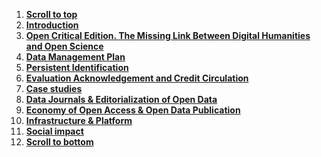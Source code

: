 <div id="nav-anchors" class="sticky-position sticky-anchors no-mobile" data-margin-top="0">
  <ol>
    <li><a href="#body" class="internal-link"><strong>Scroll to top</strong></a></li>
    <li><a href="#session-1" class="sticky-anchors-link"><strong>Introduction</strong></a></li>
    <li><a href="#session-2" class="sticky-anchors-link"><strong>Open Critical Edition. The Missing Link Between Digital Humanities and Open Science</strong></a></li>
    <li><a href="#session-3" class="sticky-anchors-link"><strong>Data Management Plan</strong></a></li>
    <li><a href="#session-4" class="sticky-anchors-link"><strong>Persistent Identification</strong></a></li>
    <li><a href="#session-5" class="sticky-anchors-link"><strong>Evaluation Acknowledgement and Credit Circulation</strong></a></li>
    <li><a href="#session-6" class="sticky-anchors-link"><strong>Case studies</strong></a></li>
    <li><a href="#session-7" class="sticky-anchors-link"><strong>Data Journals &amp; Editorialization of Open Data</strong></a></li>
    <li><a href="#session-8" class="sticky-anchors-link"><strong>Economy of Open Access &amp; Open Data Publication</strong></a></li>
    <li><a href="#session-9" class="sticky-anchors-link"><strong>Infrastructure &amp; Platform</strong></a></li>
    <li><a href="#session-10" class="sticky-anchors-link"><strong>Social impact</strong></a></li>
    <li><a href="#footer" class="internal-link"><strong>Scroll to bottom</strong></a></li>
  </ol>
</div>
